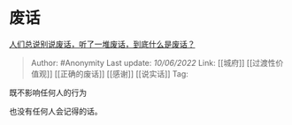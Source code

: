 # 废话
[人们总说别说废话，听了一堆废话，到底什么是废话？](https://www.zhihu.com/question/35132214/answer/2519414179)

> Author: #Anonymity 
> Last update: *10/06/2022* 
> Link: [[城府]] [[过渡性价值观]] [[正确的废话]] [[感谢]] [[说实话]]
> Tag: 

既不影响任何人的行为

也没有任何人会记得的话。